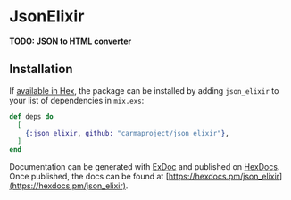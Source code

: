 # JsonElixir

**TODO: JSON to HTML converter**

## Installation

If [available in Hex](https://hex.pm/docs/publish), the package can be installed
by adding `json_elixir` to your list of dependencies in `mix.exs`:

```elixir
def deps do
  [
    {:json_elixir, github: "carmaproject/json_elixir"},
  ]
end
```

Documentation can be generated with [ExDoc](https://github.com/elixir-lang/ex_doc)
and published on [HexDocs](https://hexdocs.pm). Once published, the docs can
be found at [https://hexdocs.pm/json_elixir](https://hexdocs.pm/json_elixir).


